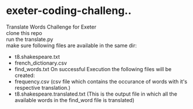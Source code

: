# exeter-coding-challeng..
Translate Words Challenge for Exeter   
clone this repo         
run the translate.py        
make sure following files are available in the same dir:    
  * t8.shakespeare.txt   
  * french_dictionary.csv   
  * find_words.txt 
On successful Execution the following files will be created:      
  * frequency.csv (csv file which contains the occurance of words with it's respective translation.)    
  * t8.shakespeare.translated.txt (This is the output file in which all the available words in the find_word file is translated)    
  
      
      
